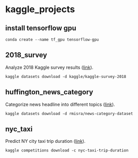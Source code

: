 # kaggle_projects

## install tensorflow gpu
```
conda create --name tf_gpu tensorflow-gpu
```

## 2018_survey
Analyze 2018 Kaggle survey results ([link](https://www.kaggle.com/kaggle/kaggle-survey-2018/home)).

```
kaggle datasets download -d kaggle/kaggle-survey-2018
```

## huffington_news_category
Categorize news headline into different topics ([link](https://www.kaggle.com/rmisra/news-category-dataset/home)).

```
kaggle datasets download -d rmisra/news-category-dataset
```

## nyc_taxi
Predict NY city taxi trip duration ([link](https://www.kaggle.com/c/nyc-taxi-trip-duration)).

```
kaggle competitions download -c nyc-taxi-trip-duration
```
